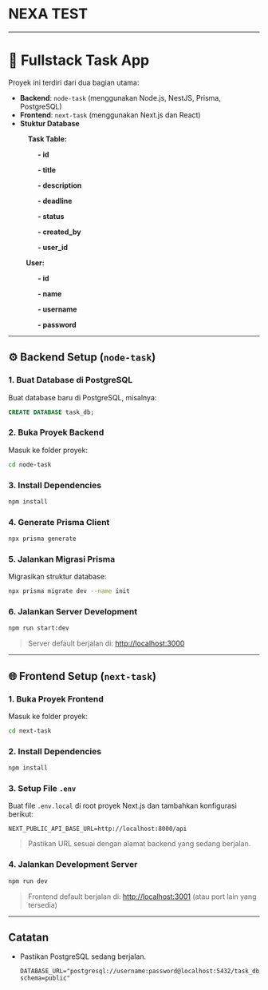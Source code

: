 # NEXA TEST

---

# 🧩 Fullstack Task App

Proyek ini terdiri dari dua bagian utama:

-   **Backend**: `node-task` (menggunakan Node.js, NestJS, Prisma, PostgreSQL)
-   **Frontend**: `next-task` (menggunakan Next.js dan React)
-   **Stuktur Database**

          **Task Table:**

               **- id**

               **- title**

               **- description**

               **- deadline**

               **- status**

               **- created_by**

               **- user_id**

         **User:**

               **- id**

               **- name**

               **- username**

               **- password**

---

## ⚙️ Backend Setup (`node-task`)

### 1. Buat Database di PostgreSQL

Buat database baru di PostgreSQL, misalnya:

```sql
CREATE DATABASE task_db;
```

### 2. Buka Proyek Backend

Masuk ke folder proyek:

```bash
cd node-task
```

### 3. Install Dependencies

```bash
npm install
```

### 4. Generate Prisma Client

```bash
npx prisma generate
```

### 5. Jalankan Migrasi Prisma

Migrasikan struktur database:

```bash
npx prisma migrate dev --name init
```

### 6. Jalankan Server Development

```bash
npm run start:dev
```

> Server default berjalan di: [http://localhost:3000](http://localhost:8000)

---

## 🌐 Frontend Setup (`next-task`)

### 1. Buka Proyek Frontend

Masuk ke folder proyek:

```bash
cd next-task
```

### 2. Install Dependencies

```bash
npm install
```

### 3. Setup File `.env`

Buat file `.env.local` di root proyek Next.js dan tambahkan konfigurasi berikut:

```env
NEXT_PUBLIC_API_BASE_URL=http://localhost:8000/api
```

> Pastikan URL sesuai dengan alamat backend yang sedang berjalan.

### 4. Jalankan Development Server

```bash
npm run dev
```

> Frontend default berjalan di: [http://localhost:3001](http://localhost:3001) (atau port lain yang tersedia)

---

## Catatan

-   Pastikan PostgreSQL sedang berjalan.
    
    ```env
    DATABASE_URL="postgresql://username:password@localhost:5432/task_db?schema=public"
    ```
